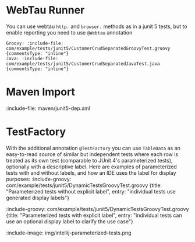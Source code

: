# WebTau Runner

You can use webtau `http.` and `browser.` methods as in a junit 5 tests, but to enable reporting you need to use 
`@Webtau` annotation

```tabs
Groovy: :include-file: com/example/tests/junit5/CustomerCrudSeparatedGroovyTest.groovy {commentsType: "inline"}
Java: :include-file: com/example/tests/junit5/CustomerCrudSeparatedJavaTest.java {commentsType: "inline"}
```

# Maven Import

:include-file: maven/junit5-dep.xml

# TestFactory

With the additional annotation `@TestFactory` you can use `TableData` as an easy-to-read source of 
similar but independent tests where each row is treated as its own test (comparable to JUnit 4's 
parameterized tests), optionally with a descriptive label. 
Here are examples of parameterized tests with and without labels, and how an IDE uses the label for display purposes:
:include-groovy: com/example/tests/junit5/DynamicTestsGroovyTest.groovy {title: "Parameterized tests without explicit label", entry: "individual tests use generated display labels"}

:include-groovy: com/example/tests/junit5/DynamicTestsGroovyTest.groovy {title: "Parameterized tests with explicit label", entry: "individual tests can use an optional display label to clarify the use case"}

:include-image: img/intellij-parameterized-tests.png